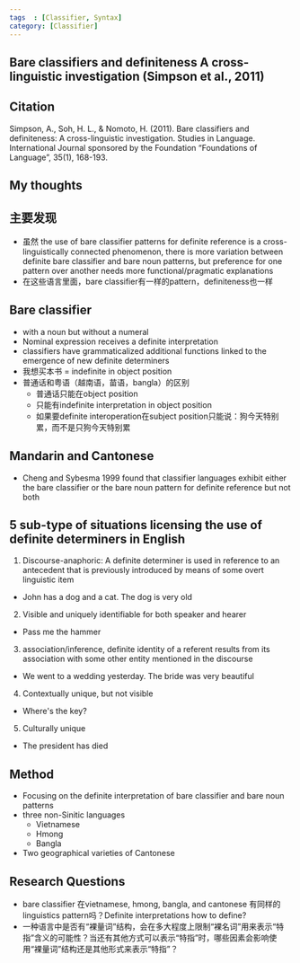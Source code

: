 ```yaml
---
tags  : [Classifier, Syntax]
category: [Classifier]
---
```

## Bare classifiers and definiteness A cross-linguistic investigation (Simpson et al., 2011)

## Citation 
Simpson, A., Soh, H. L., & Nomoto, H. (2011). Bare classifiers and definiteness: A cross-linguistic investigation. Studies in Language. International Journal sponsored by the Foundation “Foundations of Language”, 35(1), 168-193.

## My thoughts


## 主要发现
- 虽然 the use of bare classifier patterns for definite reference is a cross-linguistically connected phenomenon, there is more variation between definite bare classifier and bare noun patterns, but preference for one pattern over another needs more functional/pragmatic explanations
- 在这些语言里面，bare classifier有一样的pattern，definiteness也一样
## Bare classifier
- with a noun but without a numeral
- Nominal expression receives a definite interpretation
- classifiers have grammaticalized additional functions linked to the emergence of new definite determiners
- 我想买本书 = indefinite in object position
- 普通话和粤语（越南语，苗语，bangla）的区别
  - 普通话只能在object position
  - 只能有indefinite interpretation in object position
  - 如果要definite interoperation在subject position只能说：狗今天特别累，而不是只狗今天特别累

## Mandarin and Cantonese
- Cheng and Sybesma 1999 found that classifier languages exhibit either the bare classifier or the bare noun pattern for definite reference but not both

## 5 sub-type of situations licensing the use of definite determiners in English 
1. Discourse-anaphoric: A definite determiner is used in reference to an antecedent that is previously introduced by means of some overt linguistic item
  - John has a dog and a cat. The dog is very old
2. Visible and uniquely identifiable for both speaker and hearer
  - Pass me the hammer
3. association/inference, definite identity of a referent results from its association with some other entity mentioned in the discourse
  -  We went to a wedding yesterday. The bride was very beautiful
4. Contextually unique, but not visible
  - Where's the key?
 5. Culturally unique
   - The president has died

## Method
- Focusing on the definite interpretation of bare classifier and bare noun patterns
- three non-Sinitic languages
  - Vietnamese
  - Hmong
  - Bangla
- Two geographical varieties of Cantonese

## Research Questions
- bare classifier 在vietnamese, hmong, bangla, and cantonese 有同样的linguistics pattern吗？Definite interpretations how to define?
- 一种语言中是否有“裸量词”结构，会在多大程度上限制“裸名词”用来表示“特指”含义的可能性？当还有其他方式可以表示“特指”时，哪些因素会影响使用“裸量词”结构还是其他形式来表示“特指”？


